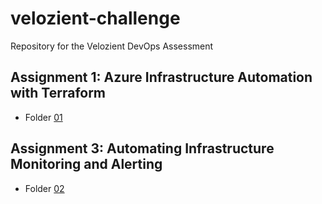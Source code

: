 # velozient-challenge
Repository for the Velozient DevOps Assessment

## **Assignment 1**: Azure Infrastructure Automation with Terraform
- Folder [01](01)

## **Assignment 3**: Automating Infrastructure Monitoring and Alerting
- Folder [02](02)